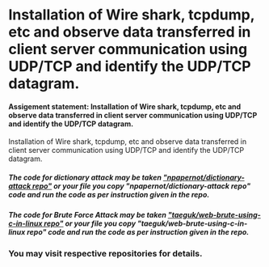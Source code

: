 #  Installation of Wire shark, tcpdump, etc and observe data transferred in client server communication using UDP/TCP and identify the UDP/TCP datagram.
#### Assigement statement: Installation of Wire shark, tcpdump, etc and observe data transferred in client server communication using UDP/TCP and identify the UDP/TCP datagram. 

Installation of Wire shark, tcpdump, etc and observe data transferred in client server communication using UDP/TCP and identify the UDP/TCP datagram.

##### The code for dictionary attack may be taken ["npapernot/dictionary-attack repo"](https://github.com/npapernot/dictionary-attack) or your file you copy "npapernot/dictionary-attack repo" code and run the code as per instruction given in the repo.

##### The code for  Brute Force Attack may be taken ["taeguk/web-brute-using-c-in-linux repo"](https://github.com/taeguk/web-brute-using-c-in-linux) or your file you copy "taeguk/web-brute-using-c-in-linux repo" code and run the code as per instruction given in the repo.
 
### You may visit respective repositories for details.
